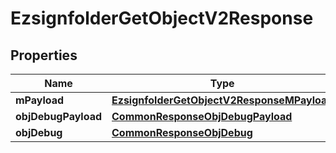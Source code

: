 

# EzsignfolderGetObjectV2Response

## Properties

Name | Type | Description | Notes
------------ | ------------- | ------------- | -------------
**mPayload** | [**EzsignfolderGetObjectV2ResponseMPayload**](EzsignfolderGetObjectV2ResponseMPayload.md) |  | 
**objDebugPayload** | [**CommonResponseObjDebugPayload**](CommonResponseObjDebugPayload.md) |  |  [optional]
**objDebug** | [**CommonResponseObjDebug**](CommonResponseObjDebug.md) |  |  [optional]




